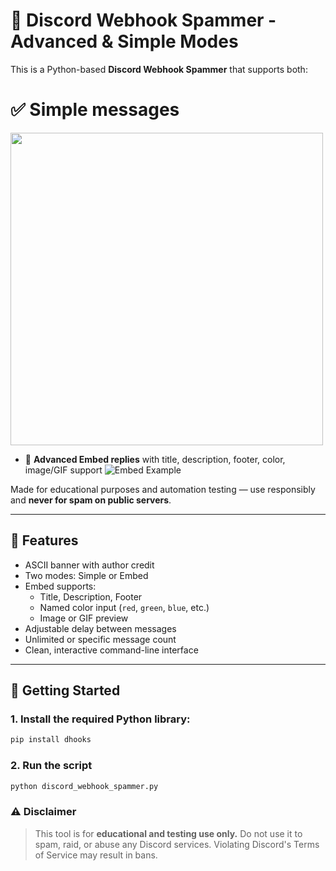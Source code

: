﻿# 💬 Discord Webhook Spammer - Advanced & Simple Modes

This is a Python-based **Discord Webhook Spammer** that supports both:

# ✅ **Simple messages**
<img src="https://i.imgur.com/kfo6nFa.png" width="500"/>


- 💎 **Advanced Embed replies** with title, description, footer, color, image/GIF support
![Embed Example](https://i.imgur.com/kbzfMlh.png)


Made for educational purposes and automation testing — use responsibly and **never for spam on public servers**.

---

## 🧠 Features

- ASCII banner with author credit
- Two modes: Simple or Embed
- Embed supports:
  - Title, Description, Footer
  - Named color input (`red`, `green`, `blue`, etc.)
  - Image or GIF preview
- Adjustable delay between messages
- Unlimited or specific message count
- Clean, interactive command-line interface

---

## 🚀 Getting Started

### 1. Install the required Python library:

```bash
pip install dhooks
```

### 2. Run the script
```bash
python discord_webhook_spammer.py
```

### ⚠️ Disclaimer
> This tool is for **educational and testing use only.**
Do not use it to spam, raid, or abuse any Discord services.
Violating Discord's Terms of Service may result in bans.

